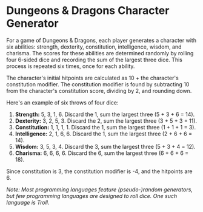 # Dungeons & Dragons Character Generator

For a game of Dungeons & Dragons, each player generates a character with six abilities: strength, dexterity, constitution, intelligence, wisdom, and charisma. The scores for these abilities are determined randomly by rolling four 6-sided dice and recording the sum of the largest three dice. This process is repeated six times, once for each ability.

The character's initial hitpoints are calculated as 10 + the character's constitution modifier. The constitution modifier is found by subtracting 10 from the character's constitution score, dividing by 2, and rounding down.

Here's an example of six throws of four dice:

1. **Strength:** 5, 3, 1, 6. Discard the 1, sum the largest three (5 + 3 + 6 = 14).
2. **Dexterity:** 3, 2, 5, 3. Discard the 2, sum the largest three (3 + 5 + 3 = 11).
3. **Constitution:** 1, 1, 1, 1. Discard the 1, sum the largest three (1 + 1 + 1 = 3).
4. **Intelligence:** 2, 1, 6, 6. Discard the 1, sum the largest three (2 + 6 + 6 = 14).
5. **Wisdom:** 3, 5, 3, 4. Discard the 3, sum the largest three (5 + 3 + 4 = 12).
6. **Charisma:** 6, 6, 6, 6. Discard the 6, sum the largest three (6 + 6 + 6 = 18).

Since constitution is 3, the constitution modifier is -4, and the hitpoints are 6.

*Note: Most programming languages feature (pseudo-)random generators, but few programming languages are designed to roll dice. One such language is Troll.*